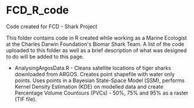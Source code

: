 # FCD_R_code
Code created for FCD - Shark Project

This folder contains code in R created while working as a Marine Ecologist at the Charles Darwin Foundation's Biomar Shark Team. A list of the code uploaded to this folder as well as a brief description of what was designed to do will be added to this page.

- AnalysingArgosData.R - Cleans satellite locations of tiger sharks downloaded from ARGOS. Creates point shapefile with water only points. Uses points in a Bayesian State-Space Model (SSM), performs Kernel Density Estimation (KDE) on modelled data and create Percentage Volume Countours (PVCs) - 50%, 75% and 95% as a raster (TIF file).
